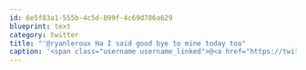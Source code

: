 ```yaml
---
id: 6e5f83a1-555b-4c5d-899f-4c69d786a629
blueprint: text
category: twitter
title: "'@ryanleroux Ha I said good bye to mine today too"
caption: '<span class="username username_linked">@<a href="https://twitter.com/ryanleroux" title="Ryan Le Roux">ryanleroux</a></span> Ha I said good bye to mine today too'
---
```

